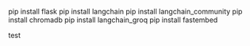 pip install flask
pip install langchain
pip install langchain_community
pip install chromadb
pip install langchain_groq
pip install fastembed

test
